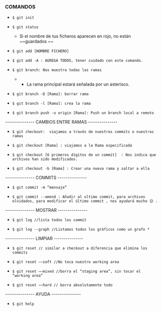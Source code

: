 ### COMANDOS

* `$ git init`

* `$ git status`

  * Si el nombre de tus ficheros aparecen en rojo, no están ~~guardados ~~

* `$ git add [NOMBRE FICHERO]`

* `$ git add -A : AGREGA TODOS, tener cuidado con este comando.`

* `$ git branch: Nos muestra todas las ramas`

  * * La rama principal estará señalada por un asterisco. 

* `$ git branch -D [Rama]: borrar rama`

* `$ git branch -l [Rama]: crea la rama`

* `$ git branch push -u origin [Rama]: Push un branch local a remoto`

--------------- CAMBIOS ENTRE RAMAS  ---------------

* `$ git checkout:  viajamos a través de nuestros commits o nuestras ramas`

* `$ git checkout [Rama] : viajamos a la Rama especificada`

* `$ git checkout [6 primeros dígitos de un commit]  : Nos indica que archivos han sido modificados.`

* `$ git checkout -b [Rama] : Crear una nueva rama y saltar a ella`

---------------  COMMITS ---------------

* `$ git commit -m “mensaje”`

* `$ git commit --amend : Añadir al ultimo commit, para archivos olvidados, para modificar el último commit , nos ayudará mucho 😉 .`

--------------- MOSTRAR ---------------

* `$ git log //lista todos los commit`

* `$ git log --graph //Listamos todos los gráficos como un grafo *`

--------------- LIMPIAR ---------------

* `$ git reset // similar a checkout a diferencia que elimina los commits`

* `$ git reset ——soft //No toca nuestro working area`

* `$ git reset ——mixed //borra el “staging area”, sin tocar el “working area”`

* `$ git reset ——hard // borra absolutamente todo`

--------------- AYUDA ---------------

* `$ git help`








